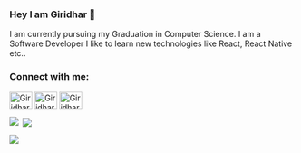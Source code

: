 ### Hey I am Giridhar 👋
<p>I am currently pursuing my Graduation in Computer Science. I am a Software Developer I like to learn new technologies like React, React Native etc.. </p>



<h3 align="left">Connect with me:</h3>
<p align="left">
<a href="https://linkedin.com/in/giridhar187" target="blank"><img align="center" src="https://raw.githubusercontent.com/rahuldkjain/github-profile-readme-generator/master/src/images/icons/Social/linked-in-alt.svg" alt="Giridhar" height="30" width="40" /></a>
  <a href="https://www.hackerrank.com/gorlagiridhar" target="blank"><img align="center" src="https://cdn.jsdelivr.net/npm/simple-icons@3.1.0/icons/hackerrank.svg" alt="Giridhar" height="30" width="40" /></a>
<a href="https://instagram.com/giridhar45" target="blank"><img align="center" src="https://raw.githubusercontent.com/rahuldkjain/github-profile-readme-generator/master/src/images/icons/Social/instagram.svg" alt="Giridhar" height="30" width="40" /></a>

</p>


<p><img align="left" src="https://github-readme-stats.vercel.app/api/top-langs?username=giridhar45ro&show_icons=true&locale=en&layout=compact"/></p>
<p>&nbsp;<img align="center" src="https://github-readme-stats.vercel.app/api?username=giridhar45ro&show_icons=true&locale=en"/></p>
<p><img align="center" src="https://github-readme-streak-stats.herokuapp.com/?user=giridhar45ro" /></p>


<p align="left"> <img src="https://komarev.com/ghpvc/?username=giridhar45ro&label=Profile%20views&color=0e75b6&style=flat/> </p>
